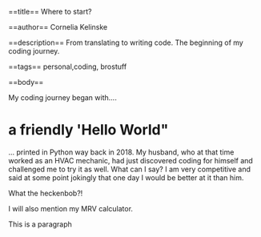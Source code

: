 ==title==
Where to start?

==author==
Cornelia Kelinske

==description==
From translating to writing code. The beginning of my coding journey.


==tags==
personal,coding, brostuff

==body==

My coding journey began with....  
                                  
# a friendly 'Hello World"

... printed in Python way back in 2018. My husband, who at that time worked as an HVAC mechanic, had just discovered coding for himself and
challenged me to try it as well. What can I say? I am very competitive and said at some point jokingly that one day I would be better at it than him.

What the heckenbob?!




I will also mention my MRV calculator.

This is a paragraph